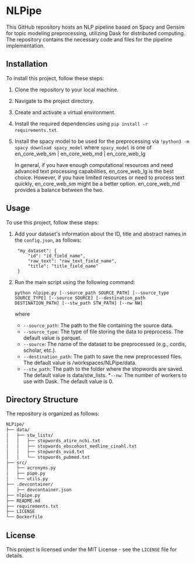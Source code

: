 # NLPipe
This GitHub repository hosts an NLP pipeline based on Spacy and Gensim for topic modeling preprocessing, utilizing Dask for distributed computing. The repository contains the necessary code and files for the pipeline implementation.

## Installation

To install this project, follow these steps:

1. Clone the repository to your local machine.
2. Navigate to the project directory.
3. Create and activate a virtual environment.
4. Install the required dependencies using `pip install -r requirements.txt`.
5. Install the spacy model to be used for the preprocessing via `!python3 -m spacy download spacy_model` where `spacy_model` is one of en_core_web_sm | en_core_web_md | en_core_web_lg

   In general, if you have enough computational resources and need advanced text processing capabilities, en_core_web_lg is the best choice. However, if you have limited resources or need to process text quickly, en_core_web_sm might be a better option. en_core_web_md provides a balance between the two.

## Usage
To use this project, follow these steps:

1. Add your dataset's information about the ID, title and abstract names in the `config.json`, as follows:

   ```
    "my_dataset": {
        "id": "id_field_name",
        "raw_text": "raw_text_field_name",
        "title": "title_field_name"
    }
    ```
2. Run the main script using the following command:

    ```
    python nlpipe.py [--source_path SOURCE_PATH] [--source_type SOURCE_TYPE] [--source SOURCE] [--destination_path DESTINATION_PATH] [--stw_path STW_PATH] [--nw NW]
    ```
    where 
    * `--source_path`: The path to the file containing the source data.
    * `--source_type`: The type of file storing the data to preprocess. The default value is parquet.
    * `--source`: The name of the dataset to be preprocessed (e.g., cordis, scholar, etc.).
    * `--destination_path`: The path to save the new preprocessed files. The default value is /workspaces/NLPipe/data.
    * `--stw_path`: The path to the folder where the stopwords are saved. The default value is data/stw_lists.
    *`--nw`: The number of workers to use with Dask. The default value is 0.

## Directory Structure

The repository is organized as follows:

```bash
NLPipe/
├── data/
│   ├── stw_lists/
│   │   ├── stopwords_atire_ncbi.txt
│   │   ├── stopwords_ebscohost_medline_cinahl.txt
│   │   ├── stopwords_ovid.txt   
│   │   └── stopwords_pubmed.txt
├── src/
│   ├── acronyms.py
│   ├── pipe.py
│   └── utils.py
├── .devcontainer/
│   ├── devcontainer.json
├── nlpipe.py
├── README.md
├── requirements.txt
├── LICENSE
└── Dockerfile
```

## License

This project is licensed under the MIT License - see the `LICENSE` file for details.
